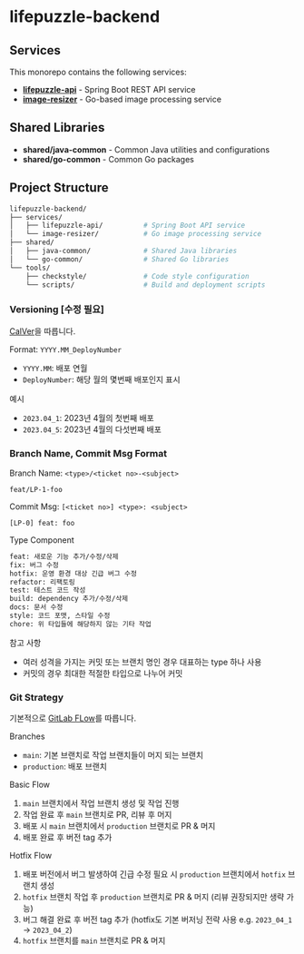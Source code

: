 # lifepuzzle-backend

## Services

This monorepo contains the following services:

- **[lifepuzzle-api](./services/lifepuzzle-api/README.md)** - Spring Boot REST API service
- **[image-resizer](./services/image-resizer/README.md)** - Go-based image processing service

## Shared Libraries

- **shared/java-common** - Common Java utilities and configurations
- **shared/go-common** - Common Go packages

## Project Structure

```bash
lifepuzzle-backend/
├── services/
│   ├── lifepuzzle-api/          # Spring Boot API service
│   └── image-resizer/           # Go image processing service
├── shared/
│   ├── java-common/             # Shared Java libraries
│   └── go-common/               # Shared Go libraries
└── tools/
    ├── checkstyle/              # Code style configuration
    └── scripts/                 # Build and deployment scripts
```

### Versioning [수정 필요]

[CalVer](https://calver.org/)을 따릅니다.

Format: `YYYY.MM_DeployNumber`

- `YYYY.MM`: 배포 연월
- `DeployNumber`: 해당 월의 몇번째 배포인지 표시

예시

- `2023.04_1`: 2023년 4월의 첫번째 배포
- `2023.04_5`: 2023년 4월의 다섯번째 배포

### Branch Name, Commit Msg Format

Branch Name: `<type>/<ticket no>-<subject>`

    feat/LP-1-foo

Commit Msg: `[<ticket no>] <type>: <subject>`

    [LP-0] feat: foo

Type Component

```bash
feat: 새로운 기능 추가/수정/삭제
fix: 버그 수정
hotfix: 운영 환경 대상 긴급 버그 수정
refactor: 리팩토링
test: 테스트 코드 작성
build: dependency 추가/수정/삭제
docs: 문서 수정
style: 코드 포맷, 스타일 수정
chore: 위 타입들에 해당하지 않는 기타 작업
```

참고 사항

- 여러 성격을 가지는 커밋 또는 브랜치 명인 경우 대표하는 type 하나 사용
- 커밋의 경우 최대한 적절한 타입으로 나누어 커밋

### Git Strategy

기본적으로 [GitLab FLow](https://docs.gitlab.com/ee/topics/gitlab_flow.html)를 따릅니다.

Branches

- `main`: 기본 브랜치로 작업 브랜치들이 머지 되는 브랜치
- `production`: 배포 브랜치

Basic Flow

1. `main` 브랜치에서 작업 브랜치 생성 및 작업 진행
2. 작업 완료 후 `main` 브랜치로 PR, 리뷰 후 머지
3. 배포 시 `main` 브랜치에서 `production` 브랜치로 PR & 머지
4. 배포 완료 후 버전 tag 추가

Hotfix Flow

1. 배포 버전에서 버그 발생하여 긴급 수정 필요 시 `production` 브랜치에서 `hotfix` 브랜치 생성
2. `hotfix` 브랜치 작업 후 `production` 브랜치로 PR & 머지 (리뷰 권장되지만 생략 가능)
3. 버그 해결 완료 후 버전 tag 추가 (hotfix도 기본 버저닝 전략 사용 e.g. `2023_04_1` -> `2023_04_2`)
4. `hotfix` 브랜치를 `main` 브랜치로 PR & 머지
